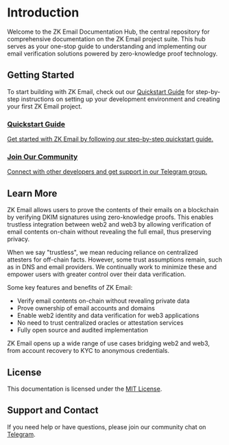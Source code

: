 # Introduction

Welcome to the ZK Email Documentation Hub, the central repository for comprehensive documentation on the ZK Email project suite. This hub serves as your one-stop guide to understanding and implementing our email verification solutions powered by zero-knowledge proof technology.

## Getting Started

To start building with ZK Email, check out our [Quickstart Guide](./quickstart.md) for step-by-step instructions on setting up your development environment and creating your first ZK Email project.


<div className="row" style={{ marginTop: '2rem', marginBottom: '2rem' }}>
  <div className="col col--6" style={{ marginBottom: '1rem' }}>
    <a href="quickstart" className="card-link" style={{ textDecoration: 'none' }}>
      <div className="card" style={{ cursor: 'pointer', padding: '1.5rem 1rem', height: '100%' }}>
        <div className="card__header">
          <h3 style={{ pointerEvents: 'none', marginBottom: '1rem' }}>Quickstart Guide</h3>
        </div>
        <div className="card__body">
          <p style={{ pointerEvents: 'none', fontWeight: 'normal' }}>Get started with ZK Email by following our step-by-step quickstart guide.</p>
        </div>
      </div>
    </a>
  </div>
  <div className="col col--6" style={{ marginBottom: '1rem' }}>
    <a href="https://t.me/zkemail" target="_blank" className="card-link" style={{ textDecoration: 'none' }}>
      <div className="card" style={{ cursor: 'pointer', padding: '1.5rem 1rem', height: '100%' }}>
        <div className="card__header">
          <h3 style={{ pointerEvents: 'none', marginBottom: '1rem' }}>Join Our Community</h3>
        </div>
        <div className="card__body">
          <p style={{ pointerEvents: 'none', fontWeight: 'normal' }}>Connect with other developers and get support in our Telegram group.</p>
        </div>
      </div>
    </a>
  </div>
</div>

## Learn More

ZK Email allows users to prove the contents of their emails on a blockchain by verifying DKIM signatures using zero-knowledge proofs. This enables trustless integration between web2 and web3 by allowing verification of email contents on-chain without revealing the full email, thus preserving privacy.

When we say "trustless", we mean reducing reliance on centralized attesters for off-chain facts. However, some trust assumptions remain, such as in DNS and email providers. We continually work to minimize these and empower users with greater control over their data verification.

Some key features and benefits of ZK Email:

- Verify email contents on-chain without revealing private data
- Prove ownership of email accounts and domains
- Enable web2 identity and data verification for web3 applications
- No need to trust centralized oracles or attestation services
- Fully open source and audited implementation

ZK Email opens up a wide range of use cases bridging web2 and web3, from account recovery to KYC to anonymous credentials.

## License

This documentation is licensed under the [MIT License](https://github.com/zkemail/prove-email-docs/blob/docs/LICENSE.md).

## Support and Contact

If you need help or have questions, please join our community chat on [Telegram](https://t.me/zkemail).
